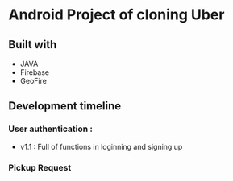 # Android Project of cloning Uber
## Built with
* JAVA
* Firebase
* GeoFire

## Development timeline
### User authentication :
* v1.1 : Full of functions in loginning and signing up

### Pickup Request
